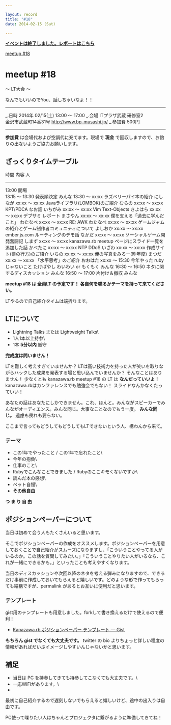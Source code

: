```yaml
---

layout: record
title: "#18"
date: 2014-02-15 (Sat)

---
```


<p>
<a href="./report.html"><strong>イベントは終了しました。レポートはこちら</strong></a></p>

<div class="doorkeeper-widget">
<a href="http://kzrb.doorkeeper.jp/events/8563" class="doorkeeper-registration-widget">meetup
#18</a><script src="http://widgets.doorkeeper.jp/w/widget.js" type="text/javascript"></script>

</div>

meetup #18
===========

〜 LT大会 〜

なんでもいいのでYou、話しちゃいなよ！！

  ----------- -------------------------------------------
  \_.日時     2014年 02/15(土) 13:00 〜 17:00
  \_.会場     ITプラザ武蔵 研修室2<br>金沢市武蔵町14番31号 <a href="http://www.bp-musashi.jp/">http://www.bp-musashi.jp/</a>
  \_.参加費   500円
  ----------- -------------------------------------------

**参加費** は会場代および空調代に充てます。現場で **現金**
で回収しますので、お釣りの出ないようご協力お願いします。

ざっくりタイムテーブル
----------------------

  時間             内容                                                   人
  ---------------- ------------------------------------------------------ ------------
  13:00            開場                                                   
  13:15 〜 13:30   発表順決定                                             みんな
  13:30 〜 xx:xx   ラズベリーパイ本の紹介                                 にしなが
  xx:xx 〜 xx:xx   Javaライブラリ(LOMBOK)のご紹介                         むらの
  xx:xx 〜 xx:xx   KPT/PDCA なお話                                        いちがみ
  xx:xx 〜 xx:xx   Vim Text-Objects                                       きよはら
  xx:xx 〜 xx:xx   デブサミ レポート                                      まさやん
  xx:xx 〜 xx:xx   僕を支える「過去に学んだこと」                         わたなべ
  xx:xx 〜 xx:xx   RE: AWK                                                わたなべ
  xx:xx 〜 xx:xx   ゲームジャムの紹介とゲーム制作者コミュニティについて   よしおか
  xx:xx 〜 xx:xx   ember.js.com ルーティングのデモ話                      なかだ
  xx:xx 〜 xx:xx   ソーシャルゲーム開発奮闘記                             しまず
  xx:xx 〜 xx:xx   kanazawa.rb meetup ページにスライド一覧を追加した話    かべたに
  xx:xx 〜 xx:xx   NTP DDoS                                               いざわ
  xx:xx 〜 xx:xx   作成サイト(票の行方)のご紹介                           いちの
  xx:xx 〜 xx:xx   俺の写真をみろー(昨年度)                               まつだ
  xx:xx 〜 xx:xx   「水平思考」のご紹介                                   おおはた
  xx:xx 〜 15:30   今年やった ruby じゃないこと                           たけばやし
                   わいわい or もくもく                                   みんな
  16:30 〜 16:50   ネタに関するディスカッション                           みんな
  16:50 〜 17:00   片付け＆撤収                                           みんな

**meetup #18 は 全員LT の予定です！
各自何を喋るかテーマを持って来てください。**

LTやるので自己紹介タイムは端折ります。

LTについて
----------

* Lightning Talks または Lightweight Talks\
 * 1人1本以上持参\
 * 1本 **5分以内** 厳守

**完成度は問いません！**

LTを難しく考えすぎていませんか？
LTは高い技術力を持った人が笑いを取りながらハックした成果を発表する場と思い込んでいませんか？
そんなことはありません！ 少なくとも kanazawa.rb meetup #18 の LT は
**なんだっていいよ！** kanazawa.rbはカンファレンスでも勉強会でもない！
スライドなんかなくたっていい！

あなたの話はあなたにしかできません。これ、ほんと。みんながスピーカーでみんながオーディエンス。みんな同じ。大事なことなのでもう一度。
**みんな同じ。** 遠慮も畏れも要らない。

ここまで言ってもどうしてもどうしてもLTできないという人、構わんから来て。

### テーマ

* この1年でやったこと / この1年で忘れたこと\
 * 今年の抱負\
 * 仕事のこと\
 * Rubyでこんなことできました / Rubyのここキモくないですか\
 * 読んだ本の感想\
 * ペット自慢\
 * **その他自由**

**つ ま り 自 由**

ポジションペーパーについて
--------------------------

当日は初めて会う人もたくさんいると思います。

そこでポジションペーパーの作成をオススメします。ポジションペーパーを用意しておくことで自己紹介がスムーズになりますし、「こういうことやってる人がいるのか。この話を質問してみたい。」「こういうことやりたい人がいるなら、これが一緒にできるかも。」といったことも考えやすくなります。

当日のディスカッションや次回以降のネタを考える弾みになりますので、できるだけ事前に作成しておいてもらえると嬉しいです。どのような形で作ってもらっても結構ですが、permalink
があるとお互いに便利だと思います。

### テンプレート

gist用のテンプレートも用意しました。forkして書き換えるだけで使えるので便利！

* [Kanazawa.rb ポジションペーパー テンプレート — Gist](https://gist.github.com/5a523ec3180002229a32)

**もちろん gist でなくても大丈夫です。** twitter の bio
よりちょっと詳しい程度の情報があればだいぶイメージしやすいんじゃないかと思います。

補足
----

* 当日は PC を持参してきても持参してこなくても大丈夫です。\
 * 一応WiFiがあります。\
 *
最初に自己紹介するので遅刻しないでもらえると嬉しいけど、途中の出入りは自由です。

PC使って喋りたい人はちゃんとプロジェクタに繋がるように準備してきてね！
